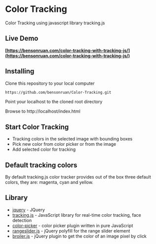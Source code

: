 # Color Tracking
 Color Tracking using javascript library tracking.js
 
## Live Demo
**[https://bensonruan.com/color-tracking-with-tracking-js/](https://bensonruan.com/color-tracking-with-tracking-js/)**

## Installing
Clone this repository to your local computer
``` bash
https://github.com/bensonruan/Color-Tracking.git
```
Point your localhost to the cloned root directory

Browse to http://localhost/index.html 


## Start Color Tracking
*  Tracking colors in the selected image with bounding boxes
*  Pick new color from color picker or from the image
*  Add selected color for tracking

## Default tracking colors
By default tracking.js color tracker provides out of the box three default colors, they are: magenta, cyan and yellow.

## Library
* [jquery](https://code.jquery.com/jquery-3.3.1.min.js) - JQuery
* [tracking.js](https://github.com/eduardolundgren/tracking.js) - JavaScript library for real-time color tracking, face detection
* [color-picker](https://github.com/tovic/color-picker) - color picker plugin written in pure JavaScript 
* [rangeslider.js](https://github.com/andreruffert/rangeslider.js) - jQuery polyfill for the range slider element
* [broiler.js](https://github.com/GordonLesti/broilerjs) - jQuery plugin to get the color of an image pixel by click 

